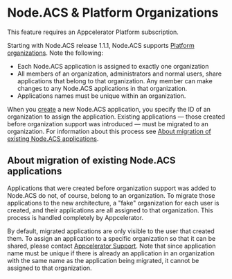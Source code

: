 # Node.ACS & Platform Organizations #

<p class="note">This feature requires an Appcelerator Platform subscription.</p>

Starting with Node.ACS release 1.1.1, Node.ACS supports [Platform organizations](/platform/latest/#!/guide/Managing_Organizations). 
Note the following:

* Each Node.ACS application is assigned to exactly one organization
* All members of an organization, administrators and normal users, share applications that belong to that organization. Any member can make changes to any Node.ACS applications in that organization.
* Applications names must be unique within an organization.

When you [create](#!/guide/node_cli_new) a new Node.ACS application, you specify the ID of an organization to assign the application. Existing applications &mdash; those created before organization 
support was introduced &mdash; must be migrated to an organization. For information about this process see [About migration of existing Node.ACS applications](#node_orgs-section-about-migration-of-existing-node-acs-applications).

## About migration of existing Node.ACS applications ##

Applications that were created before organization support was added to Node.ACS do not, of course, belong to an organization. To migrate those applications to the new architecture, a "fake" organization for each user is created, and their applications are all assigned to that organization. This process is handled completely by Appcelerator.

By default, migrated applications are only visible to the user that created them. To assign an application to a specific organization so that it can be shared, please contact [Appcelerator Support](http://support2.appcelerator.com). Note that since application name must be unique if there is already an application in an organization with the same name as the application being migrated, it cannot be assigned to that organization.